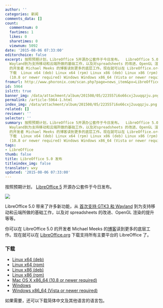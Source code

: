 ```yaml
---
author: ''
categories: 新闻
comments_data: []
count:
  commentnum: 0
  favtimes: 1
  likes: 0
  sharetimes: 0
  viewnum: 5092
date: '2015-08-06 07:33:00'
editorchoice: false
excerpt: 按照预期计划，LibreOffice 5开源办公套件于今日发布。  LibreOffice 5.0 带来了许多新功能，从 首次支持 GTK3 和
  Wayland到为支持移动和云端所做的基础工作，以及对spreadsheets 的改进、OpenGL 渲染的提升等等。 你可以在 LibreOffice 5.0
  的开发者 Michael Meeks 的博客读到更多的底层工作。现在就可以在 LibreOffice.org下载支持所有主要平台的 LibreOffice 了。
  下载  Linux x64 (deb) Linux x64 (rpm) Linux x86 (deb) Linux x86 (rpm) Mac OS X x86_64
  (10.8 or newer required) Windows Windows x86_64 (Vista or newer required)
fromurl: http://www.phoronix.com/scan.php?page=news_item&px=LibreOffice-5.0-Released
id: 5964
islctt: true
banner_img: /data/attachment/album/201508/05/223557i6o66cxj2uuqqzju.png
permalink: /article-5964-1.html
index_img: /data/attachment/album/201508/05/223557i6o66cxj2uuqqzju.png.thumb.jpg
related: []
reviewer: ''
selector: ''
summary: 按照预期计划，LibreOffice 5开源办公套件于今日发布。  LibreOffice 5.0 带来了许多新功能，从 首次支持 GTK3 和
  Wayland到为支持移动和云端所做的基础工作，以及对spreadsheets 的改进、OpenGL 渲染的提升等等。 你可以在 LibreOffice 5.0
  的开发者 Michael Meeks 的博客读到更多的底层工作。现在就可以在 LibreOffice.org下载支持所有主要平台的 LibreOffice 了。
  下载  Linux x64 (deb) Linux x64 (rpm) Linux x86 (deb) Linux x86 (rpm) Mac OS X x86_64
  (10.8 or newer required) Windows Windows x86_64 (Vista or newer required)
tags:
- LibreOffice
thumb: false
title: LibreOffice 5.0 发布
titleindex_img: false
translator: wxy
updated: '2015-08-06 07:33:00'
---
```


按照预期计划， [LibreOffice 5](http://www.phoronix.com/scan.php?page=search&q=LibreOffice+5) 开源办公套件于今日发布。


![](/data/attachment/album/201508/05/223557i6o66cxj2uuqqzju.png)


LibreOffice 5.0 带来了许多新功能，从 [首次支持 GTK3 和 Wayland](http://www.phoronix.com/scan.php?page=news_item&px=LibreOffice-On-Wayland) 到为支持移动和云端所做的基础工作，以及对 spreadsheets 的改进、OpenGL 渲染的提升等等。


你可以在 LibreOffice 5.0 的开发者 Michael Meeks 的[博客](https://people.gnome.org/~michael/blog/2015-08-05-under-the-hood-5-0.html)读到更多的底层工作。现在就可以在 [LibreOffice.org](https://www.libreoffice.org) 下载支持所有主要平台的 LibreOffice 了。


### 下载


* [Linux x64 (deb)](https://www.libreoffice.org/download/libreoffice-fresh/?type=deb-x86_64&version=5.0&lang=zh-CN)
* [Linux x64 (rpm)](https://www.libreoffice.org/download/libreoffice-fresh/?type=rpm-x86_64&version=5.0&lang=zh-CN)
* [Linux x86 (deb)](https://www.libreoffice.org/download/libreoffice-fresh/?type=deb-x86&version=5.0&lang=zh-CN)
* [Linux x86 (rpm)](https://www.libreoffice.org/download/libreoffice-fresh/?type=rpm-x86&version=5.0&lang=zh-CN)
* [Mac OS X x86\_64 (10.8 or newer required)](https://www.libreoffice.org/download/libreoffice-fresh/?type=mac-x86_64&version=5.0&lang=zh-CN)
* [Windows](https://www.libreoffice.org/download/libreoffice-fresh/?type=win-x86&version=5.0&lang=zh-CN)
* [Windows x86\_64 (Vista or newer required)](https://www.libreoffice.org/download/libreoffice-fresh/?type=win-x86_64&version=5.0&lang=zh-CN)


如果需要，还可以下载简体中文及其他语言的语言包。